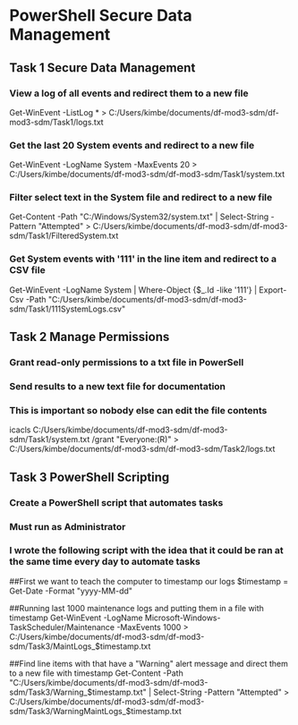 # PowerShell Secure Data Management

## Task 1 Secure Data Management

### View a log of all events and redirect them to a new file
Get-WinEvent -ListLog * > C:/Users/kimbe/documents/df-mod3-sdm/df-mod3-sdm/Task1/logs.txt

### Get the last 20 System events and redirect to a new file
Get-WinEvent -LogName System -MaxEvents 20 > C:/Users/kimbe/documents/df-mod3-sdm/df-mod3-sdm/Task1/system.txt

### Filter select text in the System file and redirect to a new file
Get-Content -Path "C:/Windows/System32/system.txt" | Select-String -Pattern "Attempted" > C:/Users/kimbe/documents/df-mod3-sdm/df-mod3-sdm/Task1/FilteredSystem.txt

### Get System events with '111' in the line item and redirect to a CSV file
Get-WinEvent -LogName System | Where-Object {$_.Id -like '111'} | Export-Csv -Path "C:/Users/kimbe/documents/df-mod3-sdm/df-mod3-sdm/Task1/111SystemLogs.csv"

## Task 2 Manage Permissions

### Grant read-only permissions to a txt file in PowerSell
### Send results to a new text file for documentation
### This is important so nobody else can edit the file contents
icacls C:/Users/kimbe/documents/df-mod3-sdm/df-mod3-sdm/Task1/system.txt /grant "Everyone:(R)" > C:/Users/kimbe/documents/df-mod3-sdm/df-mod3-sdm/Task2/logs.txt

## Task 3 PowerShell Scripting

### Create a PowerShell script that automates tasks
### Must run as Administrator
### I wrote the following script with the idea that it could be ran at the same time every day to automate tasks

##First we want to teach the computer to timestamp our logs
$timestamp = Get-Date -Format "yyyy-MM-dd"

##Running last 1000 maintenance logs and putting them in a file with timestamp
Get-WinEvent -LogName Microsoft-Windows-TaskScheduler/Maintenance -MaxEvents 1000 > C:/Users/kimbe/documents/df-mod3-sdm/df-mod3-sdm/Task3/MaintLogs_$timestamp.txt

##Find line items with that have a "Warning" alert message and direct them to a new file with timestamp
Get-Content -Path "C:/Users/kimbe/documents/df-mod3-sdm/df-mod3-sdm/Task3/Warning_$timestamp.txt" | Select-String -Pattern "Attempted" > C:/Users/kimbe/documents/df-mod3-sdm/df-mod3-sdm/Task3/WarningMaintLogs_$timestamp.txt




